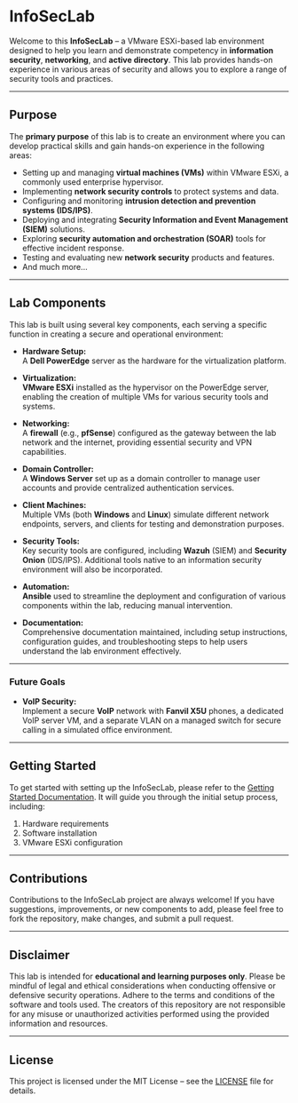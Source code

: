 # InfoSecLab

Welcome to this **InfoSecLab** – a VMware ESXi-based lab environment designed to help you learn and demonstrate competency in **information security**, **networking**, and **active directory**. This lab provides hands-on experience in various areas of security and allows you to explore a range of security tools and practices.

---

## Purpose

The **primary purpose** of this lab is to create an environment where you can develop practical skills and gain hands-on experience in the following areas:

- Setting up and managing **virtual machines (VMs)** within VMware ESXi, a commonly used enterprise hypervisor.
- Implementing **network security controls** to protect systems and data.
- Configuring and monitoring **intrusion detection and prevention systems (IDS/IPS)**.
- Deploying and integrating **Security Information and Event Management (SIEM)** solutions.
- Exploring **security automation and orchestration (SOAR)** tools for effective incident response.
- Testing and evaluating new **network security** products and features.
- And much more...

---

## Lab Components

This lab is built using several key components, each serving a specific function in creating a secure and operational environment:

- **Hardware Setup:**  
   A **Dell PowerEdge** server as the hardware for the virtualization platform.

- **Virtualization:**  
   **VMware ESXi** installed as the hypervisor on the PowerEdge server, enabling the creation of multiple VMs for various security tools and systems.

- **Networking:**  
   A **firewall** (e.g., **pfSense**) configured as the gateway between the lab network and the internet, providing essential security and VPN capabilities.

- **Domain Controller:**  
   A **Windows Server** set up as a domain controller to manage user accounts and provide centralized authentication services.

- **Client Machines:**  
   Multiple VMs (both **Windows** and **Linux**) simulate different network endpoints, servers, and clients for testing and demonstration purposes.

- **Security Tools:**  
   Key security tools are configured, including **Wazuh** (SIEM) and **Security Onion** (IDS/IPS). Additional tools native to an information security environment will also be incorporated.

- **Automation:**  
   **Ansible** used to streamline the deployment and configuration of various components within the lab, reducing manual intervention.

- **Documentation:**  
   Comprehensive documentation maintained, including setup instructions, configuration guides, and troubleshooting steps to help users understand the lab environment effectively.

---

### **Future Goals**

- **VoIP Security:**  
   Implement a secure **VoIP** network with **Fanvil X5U** phones, a dedicated VoIP server VM, and a separate VLAN on a managed switch for secure calling in a simulated office environment.

---

## Getting Started

To get started with setting up the InfoSecLab, please refer to the [Getting Started Documentation](https://github.com/akwagner1/InfoSecLab/tree/main/GettingStarted). It will guide you through the initial setup process, including:

1. Hardware requirements
2. Software installation
3. VMware ESXi configuration

---

## Contributions

Contributions to the InfoSecLab project are always welcome! If you have suggestions, improvements, or new components to add, please feel free to fork the repository, make changes, and submit a pull request.

---

## Disclaimer

This lab is intended for **educational and learning purposes only**. Please be mindful of legal and ethical considerations when conducting offensive or defensive security operations. Adhere to the terms and conditions of the software and tools used. The creators of this repository are not responsible for any misuse or unauthorized activities performed using the provided information and resources.

---

## License

This project is licensed under the MIT License – see the [LICENSE](LICENSE) file for details.
